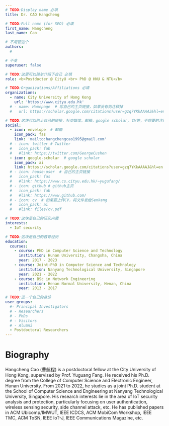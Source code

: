```yaml
---
# TODO:Display name 必填
title: Dr. CAO Hangcheng  

# TODO:Full name (for SEO) 必填
first_name: Hangcheng   
last_name: Cao

# 不用管这个
authors:
  # 

# 不变
superuser: false

# TODO:这里可以简单介绍下自己 必填
role: <b>Postdocter @ CityU <br> PhD @ HNU & NTU</b>

# TODO:Organizations/Affiliations 必填
organizations:
  - name: City University of Hong Kong 
    url: 'https://www.cityu.edu.hk'
  # - name: Homepage  # 写自己的主页链接，如果没有则注释掉
  #   url: https://scholar.google.com/citations?user=gzq7YKkAAAAJ&hl=en

# TODO:这块可以附上自己的链接，社交媒体，邮箱，google scholar, CV等，不想要的注释掉即可
social:
  - icon: envelope  # 邮箱
    icon_pack: fas
    link: 'mailto:hangchengcao1995@gmail.com'
  # - icon: twitter # Twitter
  #   icon_pack: fab  
  #   #link: https://twitter.com/GeorgeCushen
  - icon: google-scholar  # google scholar
    icon_pack: ai
    link: https://scholar.google.com/citations?user=gzq7YKkAAAAJ&hl=en
  # - icon: house-user  # 自己的主页链接
  #   icon_pack: fas
  #   #link: https://www.cs.cityu.edu.hk/~yugufang/
  # - icon: github # github主页
  #   icon_pack: fab   
  #   #link: https://www.github.com/
  # - icon: cv  # 如果要上传CV，将文件发给Senkang
  #   icon_pack: ai
  #   #link: files/cv.pdf

# TODO:这块是自己的研究兴趣
interests:
  - IoT security

# TODO:这块是自己的教育经历
education:
  courses:
    - course: PhD in Computer Science and Technology 
      institution: Hunan University, Changsha, China
      year: 2017 - 2023
    - course: Joint-PhD in Computer Science and Technology 
      institution: Nanyang Technological University, Singapore
      year: 2021 - 2022
    - course: BSc in Network Engineering
      institution: Henan Normal University, Henan, China
      year: 2013 - 2017

# TODO:选一个自己的身份
user_groups:
  #- Principal Investigators
  # - Researchers
  # - PhDs
  # - Visitors
  # - Alumni
  - Postdoctoral Researchers
---
```

<!-- TODO:写自己的Biography -->
# Biography
<!-- <p style="text-align:justify">  -->
Hangcheng Cao (曹航程) is a postdoctoral fellow at the City University of Hong Kong, supervised by Prof. Yuguang Fang. He received his Ph.D. degree from the College of Computer Science and Electronic Engineer, Hunan University. From 2021 to 2022, he studies as a joint Ph.D. student at the School of Computer Science and Engineering at Nanyang Technological University, Singapore. His research interests lie in the area of IoT security analysis and protection, particularly focusing on user authentication, wireless sensing security, side channel attack, etc. He has published papers in ACM Ubicomp/IMWUT, IEEE ICDCS, ACM MobiCom Workshop, IEEE TMC, ACM ToSN, IEEE IoT-J, IEEE Communications Magazine, etc. 

